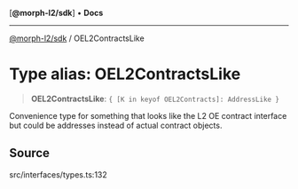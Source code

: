 [**@morph-l2/sdk**] • **Docs**

***

[@morph-l2/sdk](../1-globals.md) / OEL2ContractsLike

# Type alias: OEL2ContractsLike

> **OEL2ContractsLike**: `{ [K in keyof OEL2Contracts]: AddressLike }`

Convenience type for something that looks like the L2 OE contract interface but could be
addresses instead of actual contract objects.

## Source

src/interfaces/types.ts:132
